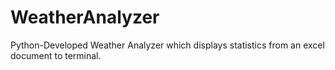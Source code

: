 # WeatherAnalyzer
Python-Developed Weather Analyzer which displays statistics from an excel document to terminal.

